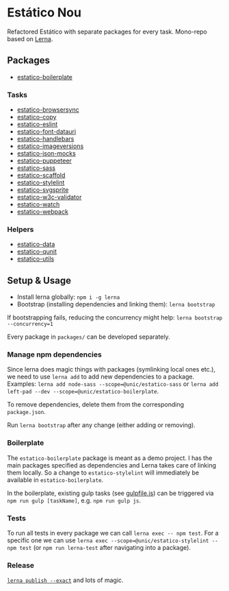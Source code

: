 # Estático Nou

Refactored Estático with separate packages for every task. Mono-repo based on [Lerna](https://github.com/lerna/lerna).

## Packages

- [estatico-boilerplate](packages/estatico-boilerplate)

### Tasks

- [estatico-browsersync](packages/estatico-browsersync)
- [estatico-copy](packages/estatico-copy)
- [estatico-eslint](packages/estatico-eslint)
- [estatico-font-datauri](packages/estatico-font-datauri)
- [estatico-handlebars](packages/estatico-handlebars)
- [estatico-imageversions](packages/estatico-imageversions)
- [estatico-json-mocks](packages/estatico-json-mocks)
- [estatico-puppeteer](packages/estatico-puppeteer)
- [estatico-sass](packages/estatico-sass)
- [estatico-scaffold](packages/estatico-scaffold)
- [estatico-stylelint](packages/estatico-stylelint)
- [estatico-svgsprite](packages/estatico-svgsprite)
- [estatico-w3c-validator](packages/estatico-w3c-validator)
- [estatico-watch](packages/estatico-watch)
- [estatico-webpack](packages/estatico-webpack)

### Helpers

- [estatico-data](packages/estatico-data)
- [estatico-qunit](packages/estatico-qunit)
- [estatico-utils](packages/estatico-utils)

## Setup & Usage

- Install lerna globally: `npm i -g lerna`
- Bootstrap (installing dependencies and linking them): `lerna bootstrap` 

If bootstrapping fails, reducing the concurrency might help: `lerna bootstrap --concurrency=1`

Every package in `packages/` can be developed separately.

### Manage npm dependencies

Since lerna does magic things with packages (symlinking local ones etc.), we need to use `lerna add` to add new dependencies to a package. Examples: `lerna add node-sass --scope=@unic/estatico-sass` or `lerna add left-pad --dev --scope=@unic/estatico-boilerplate`.

To remove dependencies, delete them from the corresponding `package.json`.

Run `lerna bootstrap` after any change (either adding or removing).

### Boilerplate

The `estatico-boilerplate` package is meant as a demo project. I has the main packages specified as dependencies and Lerna takes care of linking them locally. So a change to `estatico-stylelint` will immediately be available in `estatico-boilerplate`.

In the boilerplate, existing gulp tasks (see [gulpfile.js](packages/estatico-boilerplate/gulpfile.js)) can be triggered via `npm run gulp [taskName]`, e.g. `npm run gulp js`.

### Tests

To run all tests in every package we can call `lerna exec -- npm test`. For a specific one we can use `lerna exec --scope=@unic/estatico-stylelint -- npm test` (or `npm run lerna-test` after navigating into a package).

### Release

[`lerna publish --exact`](https://github.com/lerna/lerna#publish) and lots of magic.

